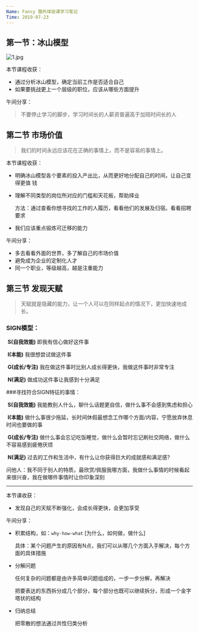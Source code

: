 ```yaml
---
Name: Fancy 圈外体验课学习笔记
Time: 2019-07-23
---
```


## 第一节：冰山模型

![1.jpg](https://static.iqycamp.com/challenge-20190423201406-9a01y2vgb.jpg)

本节课程收获：

- 通过分析冰山模型，确定当前工作是否适合自己
- 如果要挑战更上一个层级的职位，应该从哪些方面提升

午间分享：

> 不要停止学习的脚步，学习时间长的人薪资普遍高于加班时间长的人

## 第二节 市场价值

> 我们的时间永远应该花在正确的事情上，而不是容易的事情上。

本节课程收获：

- 明确冰山模型各个要素的投入产出比，从而更好地分配自己的时间，让自己变得更值
  钱

- 理解不同类型的岗位所对应的门槛和天花板，帮助择业

  方法：通过查看你想寻找的工作的人履历，看看他们的发展及归宿。看看招聘要求

- 我们应该重点锻炼可迁移的能力

午间分享：

- 多去看看外面的世界，多了解自己的市场价值
- 避免成为企业的定制化人才
- 同一个职业，等级越高，越是注重能力  

## 第三节 发现天赋 

> 天赋就是隐藏的能力，让一个人可以在同样起点的情况下，更加快速地成长。

### SIGN模型：

​	**S(自我效能)** 即我有信心做好这件事

​	**I(本能)** 我很想尝试做这件事

​	**G(成长/专注)** 我在做这件事时比别人成长得更快，我做这件事时非常专注

​	**N(满足)** 做成功这件事让我感到十分满足

###寻找符合SIGN特征的事情：

​	**S(自我效能)** 我能教别人什么，聊什么话题更自信，做什么事不会感到焦虑和担心

​	**I(本能)** 做什么事很少拖延，长时间休假最想念工作哪个方面/内容，宁愿放弃休息时间也要做的事

​	**G(成长/专注)** 做什么事会忘记吃饭睡觉，做什么会暂时忘记刷社交网络，做什么不容易感到疲倦厌烦

​	**N(满足)** 过去的工作和生活中，有什么让你获得巨大的成就感和满足感?

​	问他人：我不同于别人的特质，最欣赏/佩服我哪方面，我做什么事情的时候看起来很兴奋，我在做哪件事情时让你印象深刻

----

本节课收获：

- 发现自己的天赋不断强化，会成长得更快，会更加享受

午间分享：

- 积累结构，如：`why-how-what`  [为什么，如何做，做什么]

  具体：某个问题产生的原因有N点，我们可以从哪几个方面入手解决，每个方面的具体措施

- 分解问题

  任何复杂的问题都是由许多简单问题组成的，一步一步分解，再解决

  把要表达的东西拆分成几个部分，每个部分也既可以继续拆分，形成一个金字塔状的结构

- 归纳总结 

  把零散的想法通过共性归类分析